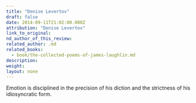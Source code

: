 ```yaml
---
title: "Denise Levertov"
draft: false
date: 2014-09-11T21:02:00.000Z
attribution: "Denise Levertov"
link_to_original:
nd_author_of_this_review:
related_author: .md
related_books:
  - book/the-collected-poems-of-james-laughlin.md
description:
weight:
layout: none
---
```

Emotion is disciplined in the precision of his diction and the strictness of his idiosyncratic form.

